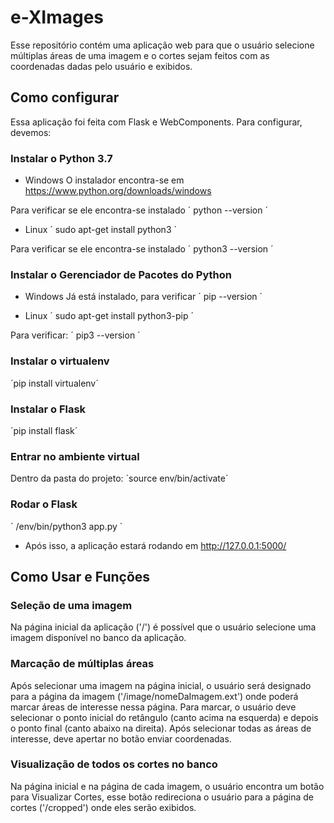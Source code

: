 # e-XImages

Esse repositório contém uma aplicação web para que o usuário selecione múltiplas áreas de uma imagem e o cortes sejam feitos com as coordenadas dadas pelo usuário e exibidos.

## Como configurar
Essa aplicação foi feita com Flask e WebComponents. Para configurar, devemos:

### Instalar o Python 3.7

* Windows
O instalador encontra-se em https://www.python.org/downloads/windows

Para verificar se ele encontra-se instalado 
´ python --version ´

* Linux 
´ sudo apt-get install python3 ´

Para verificar se ele encontra-se instalado
´ python3 --version ´ 

### Instalar o Gerenciador de Pacotes do Python

* Windows
Já está instalado, para verificar ´ pip --version ´

* Linux
´ sudo apt-get install python3-pip ´

Para verificar:
´ pip3 --version ´

### Instalar o virtualenv
´pip install virtualenv´

### Instalar o Flask
´pip install flask´

### Entrar no ambiente virtual
Dentro da pasta do projeto:
´source env/bin/activate´

### Rodar o Flask
´ /env/bin/python3 app.py ´


* Após isso, a aplicação estará rodando em http://127.0.0.1:5000/

## Como Usar e Funções

### Seleção de uma imagem
Na página inicial da aplicação ('/') é possível que o usuário selecione uma imagem disponível no banco da aplicação.

### Marcação de múltiplas áreas
Após selecionar uma imagem na página inicial, o usuário será designado para a página da imagem ('/image/nomeDaImagem.ext') onde poderá marcar áreas de interesse nessa página. Para marcar, o usuário deve selecionar o ponto inicial do retângulo (canto acima na esquerda) e depois o ponto final (canto abaixo na direita). Após selecionar todas as áreas de interesse, deve apertar no botão enviar coordenadas.

### Visualização de todos os cortes no banco
Na página inicial e na página de cada imagem, o usuário encontra um botão para Visualizar Cortes, esse botão redireciona o usuário para a página de cortes ('/cropped') onde eles serão exibidos.